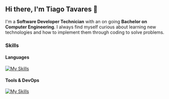 ## Hi there, I'm Tiago Tavares 👋

I'm a <b>Software Developer Technician</b> with an on going <b>Bachelor on Computer Engineering</b>.
I always find myself curious about learning new technologies and how to implement them through coding to solve problems.

### Skills

#### Languages
[![My Skills](https://skillicons.dev/icons?i=python,java,mysql,js,html,css)](https://skillicons.dev)
#### Tools & DevOps
[![My Skills](https://skillicons.dev/icons?i=vscode,pycharm,eclipse,docker)](https://skillicons.dev)

